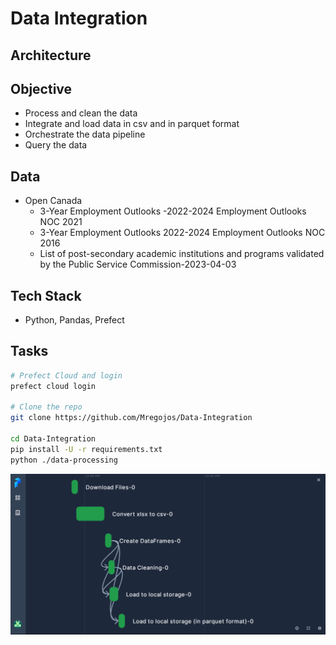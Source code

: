 # Data Integration

## Architecture

## Objective
* Process and clean the data
* Integrate and load data in csv and in parquet format
* Orchestrate the data pipeline
* Query the data

## Data
* Open Canada 
  * 3-Year Employment Outlooks -2022-2024 Employment Outlooks NOC 2021
  * 3-Year Employment Outlooks 2022-2024 Employment Outlooks NOC 2016
  * List of post-secondary academic institutions and programs validated by the Public Service Commission-2023-04-03
  
## Tech Stack
* Python, Pandas, Prefect

## Tasks
```sh
# Prefect Cloud and login
prefect cloud login

# Clone the repo
git clone https://github.com/Mregojos/Data-Integration

cd Data-Integration
pip install -U -r requirements.txt
python ./data-processing
```

![Prefect Cloud](https://github.com/Mregojos/Data-Integration/blob/main/images/Prefect%20Cloud%20v2.png)

